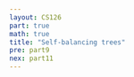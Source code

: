```yaml
---
layout: CS126
part: true
math: true
title: "Self-balancing trees"
pre: part9
nex: part11
---
```

